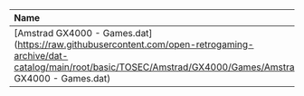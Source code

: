 |Name|Size|
|:---|---:|
|[Amstrad GX4000 - Games.dat](https://raw.githubusercontent.com/open-retrogaming-archive/dat-catalog/main/root/basic/TOSEC/Amstrad/GX4000/Games/Amstrad GX4000 - Games.dat)|8775|

